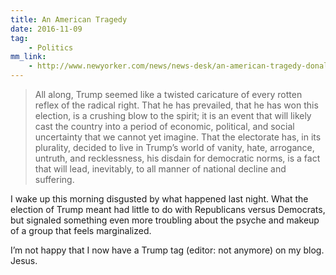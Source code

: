 ```yaml
---
title: An American Tragedy
date: 2016-11-09
tag:
    - Politics
mm_link:
    - http://www.newyorker.com/news/news-desk/an-american-tragedy-donald-trump
---
```

> All along, Trump seemed like a twisted caricature of every rotten reflex of the radical right. That he has prevailed, that he has won this election, is a crushing blow to the spirit; it is an event that will likely cast the country into a period of economic, political, and social uncertainty that we cannot yet imagine. That the electorate has, in its plurality, decided to live in Trump’s world of vanity, hate, arrogance, untruth, and recklessness, his disdain for democratic norms, is a fact that will lead, inevitably, to all manner of national decline and suffering.

I wake up this morning disgusted by what happened last night. What the election of Trump meant had little to do with Republicans versus Democrats, but signaled something even more troubling about the psyche and makeup of a group that feels marginalized.

I’m not happy that I now have a Trump tag (editor: not anymore) on my blog. Jesus.